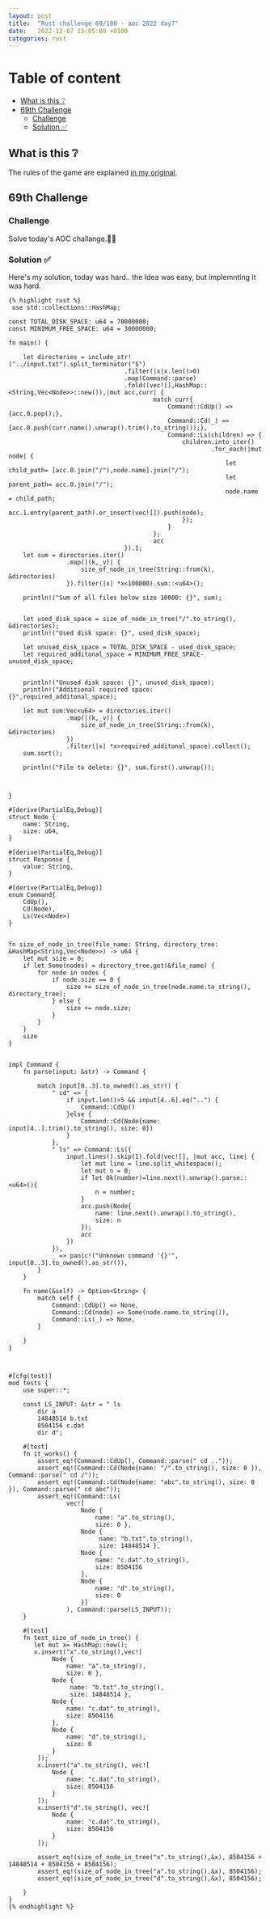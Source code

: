 ```yaml
---
layout: post
title:  "Rust challenge 69/100 - aoc 2022 day7"
date:   2022-12-07 15:05:00 +0100
categories: rust
---
```



#  Table of content
<!-- MarkdownTOC autolink="true" -->

- [What is this :grey_question:](#what-is-this-grey_question)
- [69th Challenge](#69th-challenge)
    - [Challenge](#challenge)
    - [Solution :white_check_mark:](#solution-white_check_mark)

<!-- /MarkdownTOC -->

## What is this :grey_question: 

The rules of the game are explained [in my original](https://maebli.github.io/rust/2021/10/18/100rust.html). 

## 69th Challenge
### Challenge

Solve today's AOC challange.🎅🦀

### Solution :white_check_mark:

Here's my solution, today was hard.. the Idea was easy, but implemnting it was hard. 

    {% highlight rust %}
     use std::collections::HashMap;

    const TOTAL_DISK_SPACE: u64 = 70000000;
    const MINIMUM_FREE_SPACE: u64 = 30000000;

    fn main() {

        let directories = include_str!("../input.txt").split_terminator("$")
                                    .filter(|x|x.len()>0)
                                    .map(Command::parse)
                                    .fold((vec![],HashMap::<String,Vec<Node>>::new()),|mut acc,curr| {
                                            match curr{
                                                Command::CdUp() => {acc.0.pop();},
                                                Command::Cd(_) => {acc.0.push(curr.name().unwrap().trim().to_string());},
                                                Command::Ls(children) => {
                                                    children.into_iter()
                                                            .for_each(|mut node| {
                                                                let child_path= [acc.0.join("/"),node.name].join("/");
                                                                let parent_path= acc.0.join("/");
                                                                node.name = child_path;
                                                                acc.1.entry(parent_path).or_insert(vec![]).push(node);
                                                    });
                                                }
                                            };
                                            acc
                                    }).1;
        let sum = directories.iter()
                    .map(|(k,_v)| {
                        size_of_node_in_tree(String::from(k), &directories)
                    }).filter(|x| *x<100000).sum::<u64>();

        println!("Sum of all files below size 10000: {}", sum);


        let used_disk_space = size_of_node_in_tree("/".to_string(), &directories);
        println!("Used disk space: {}", used_disk_space);

        let unused_disk_space = TOTAL_DISK_SPACE - used_disk_space;
        let required_additonal_space = MINIMUM_FREE_SPACE-unused_disk_space;
                                             

        println!("Unused disk space: {}", unused_disk_space);
        println!("Additional required space: {}",required_additonal_space);

        let mut sum:Vec<u64> = directories.iter()
                    .map(|(k,_v)| {
                        size_of_node_in_tree(String::from(k), &directories)
                    })
                    .filter(|x| *x>required_additonal_space).collect();
        sum.sort();
        
        println!("File to delete: {}", sum.first().unwrap());



    }

    #[derive(PartialEq,Debug)]
    struct Node {
        name: String,
        size: u64,
    }

    #[derive(PartialEq,Debug)]
    struct Response {
        value: String,
    }

    #[derive(PartialEq,Debug)]
    enum Command{
        CdUp(),
        Cd(Node),
        Ls(Vec<Node>)
    }


    fn size_of_node_in_tree(file_name: String, directory_tree: &HashMap<String,Vec<Node>>) -> u64 {
        let mut size = 0;
        if let Some(nodes) = directory_tree.get(&file_name) {
            for node in nodes {
                if node.size == 0 {
                    size += size_of_node_in_tree(node.name.to_string(), directory_tree);
                } else {
                    size += node.size;
                }
            }
        }
        size
    }


    impl Command {
        fn parse(input: &str) -> Command {

            match input[0..3].to_owned().as_str() {
                " cd" => {
                    if input.len()>5 && input[4..6].eq("..") {
                        Command::CdUp()
                    }else {
                        Command::Cd(Node{name: input[4..].trim().to_string(), size: 0})
                    }
                },
                " ls" => Command::Ls({
                    input.lines().skip(1).fold(vec![], |mut acc, line| {
                        let mut line = line.split_whitespace();
                        let mut n = 0;
                        if let Ok(number)=line.next().unwrap().parse::<u64>(){
                            n = number;
                        }
                        acc.push(Node{
                            name: line.next().unwrap().to_string(), 
                            size: n
                        });
                        acc
                    })
                }),
                _ => panic!("Unknown command '{}'", input[0..3].to_owned().as_str()),
            }
        }

        fn name(&self) -> Option<String> {
            match self {
                Command::CdUp() => None,
                Command::Cd(node) => Some(node.name.to_string()),
                Command::Ls(_) => None,
            }
            
        }
    }



    #[cfg(test)]
    mod tests {
        use super::*;

        const LS_INPUT: &str = " ls
            dir a
            14848514 b.txt
            8504156 c.dat
            dir d";
        
        #[test]
        fn it_works() {
            assert_eq!(Command::CdUp(), Command::parse(" cd .."));
            assert_eq!(Command::Cd(Node{name: "/".to_string(), size: 0 }), Command::parse(" cd /"));
            assert_eq!(Command::Cd(Node{name: "abc".to_string(), size: 0 }), Command::parse(" cd abc"));
            assert_eq!(Command::Ls(
                    vec![
                        Node { 
                            name: "a".to_string(), 
                            size: 0 }, 
                        Node {
                             name: "b.txt".to_string(), 
                             size: 14848514 },
                        Node { 
                            name: "c.dat".to_string(),  
                            size: 8504156 
                        }, 
                        Node {
                            name: "d".to_string(), 
                            size: 0 
                        }]
                    ), Command::parse(LS_INPUT));
        }

        #[test]
        fn test_size_of_node_in_tree() {
           let mut x= HashMap::new();
           x.insert("x".to_string(),vec![
                Node { 
                    name: "a".to_string(), 
                    size: 0 }, 
                Node {
                     name: "b.txt".to_string(), 
                     size: 14848514 },
                Node { 
                    name: "c.dat".to_string(),  
                    size: 8504156 
                }, 
                Node {
                    name: "d".to_string(), 
                    size: 0 
                }
            ]);
            x.insert("a".to_string(), vec![
                Node { 
                    name: "c.dat".to_string(),  
                    size: 8504156 
                }
            ]);
            x.insert("d".to_string(), vec![
                Node { 
                    name: "c.dat".to_string(),  
                    size: 8504156 
                }
            ]);

            assert_eq!(size_of_node_in_tree("x".to_string(),&x), 8504156 + 14848514 + 8504156 + 8504156);
            assert_eq!(size_of_node_in_tree("a".to_string(),&x), 8504156);
            assert_eq!(size_of_node_in_tree("d".to_string(),&x), 8504156);

        }
    }
    {% endhighlight %}
